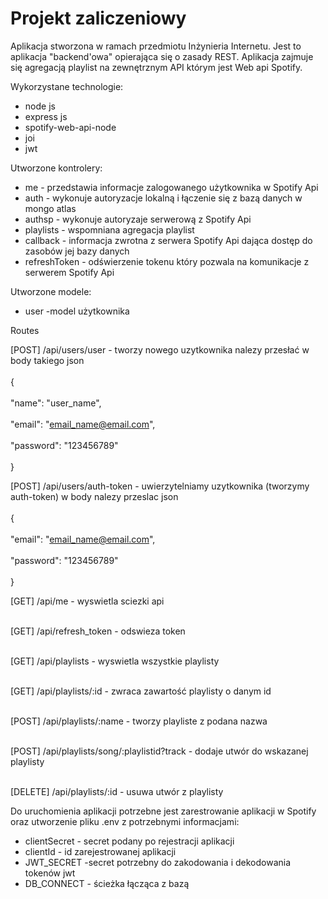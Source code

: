 # Projekt zaliczeniowy 

Aplikacja stworzona w ramach przedmiotu Inżynieria Internetu. Jest to aplikacja "backend'owa" opierająca się o zasady REST. 
Aplikacja zajmuje się agregacją playlist na zewnętrznym API którym jest Web api Spotify.

Wykorzystane technologie:
- node js
- express js
- spotify-web-api-node
- joi
- jwt

Utworzone kontrolery:
- me    - przedstawia informacje zalogowanego użytkownika w Spotify Api
- auth   - wykonuje autoryzacje lokalną i łączenie się z bazą danych w mongo atlas
- authsp    - wykonuje autoryzaje serwerową z Spotify Api
- playlists    - wspomniana agregacja playlist 
- callback      - informacja zwrotna z serwera Spotify Api dająca dostęp do zasobów jej bazy danych 
- refreshToken     - odświerzenie tokenu który pozwala na komunikacje z serwerem Spotify Api

Utworzone modele:
- user      -model użytkownika 

Routes

[POST]  /api/users/user - tworzy nowego uzytkownika nalezy przesłać w body takiego json<br></br>
{<br></br>
    "name": "user_name",<br></br>
    "email": "email_name@email.com",<br></br>
    "password": "123456789"<br></br>
}

[POST] /api/users/auth-token - uwierzytelniamy uzytkownika (tworzymy auth-token) w body nalezy przeslac json<br></br>
{<br></br>
    "email": "email_name@email.com",<br></br>
    "password": "123456789"<br></br>
}

[GET] /api/me - wyswietla sciezki api<br></br>

[GET]   /api/refresh_token - odswieza token <br></br>

[GET]   /api/playlists - wyswietla wszystkie playlisty <br></br>

[GET]   /api/playlists/:id - zwraca zawartość playlisty o danym id<br></br>

[POST]  /api/playlists/:name - tworzy playliste z podana nazwa<br></br>

[POST] /api/playlists/song/:playlistid?track - dodaje utwór do wskazanej playlisty <br></br>

[DELETE] /api/playlists/:id - usuwa utwór z playlisty


Do uruchomienia aplikacji potrzebne jest zarestrowanie aplikacji w Spotify oraz utworzenie pliku .env z potrzebnymi informacjami:
- clientSecret  - secret podany po rejestracji aplikacji 
- clientId  - id zarejestrowanej aplikacji 
- JWT_SECRET    -secret potrzebny do zakodowania i dekodowania tokenów jwt
- DB_CONNECT    - ścieżka łącząca z bazą 
